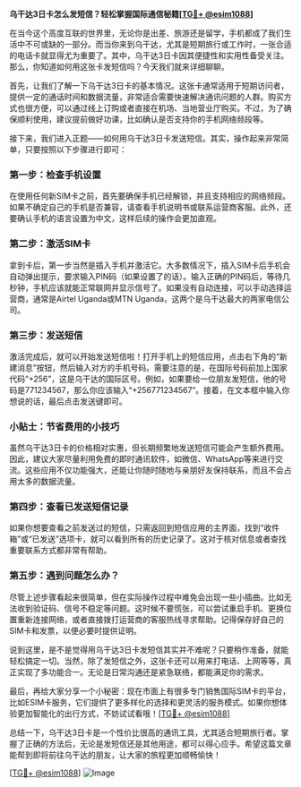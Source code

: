 **乌干达3日卡怎么发短信？轻松掌握国际通信秘籍[[TG💪+ @esim1088](https://t.me/s/esim1088)]**

在当今这个高度互联的世界里，无论你是出差、旅游还是留学，手机都成了我们生活中不可或缺的一部分。而当你来到乌干达，尤其是短期旅行或工作时，一张合适的电话卡就显得尤为重要了。其中，乌干达3日卡因其便捷性和实用性备受关注。那么，你知道如何用这张卡发短信吗？今天我们就来详细聊聊。

首先，让我们了解一下乌干达3日卡的基本情况。这张卡通常适用于短期访问者，提供一定的通话时间和数据流量，非常适合需要快速解决通讯问题的人群。购买方式也很方便，可以通过线上订购或者直接在机场、当地营业厅购买。不过，为了确保顺利使用，建议提前做好功课，比如确认是否支持你的手机网络频段等。

接下来，我们进入正题——如何用乌干达3日卡发送短信。其实，操作起来非常简单，只要按照以下步骤进行即可：

### 第一步：检查手机设置
在使用任何新SIM卡之前，首先要确保手机已经解锁，并且支持相应的网络频段。如果不确定自己的手机是否兼容，请查看手机说明书或联系运营商客服。此外，还要确认手机的语言设置为中文，这样后续的操作会更加直观。

### 第二步：激活SIM卡
拿到卡后，第一步当然是插入手机并激活它。大多数情况下，插入SIM卡后手机会自动弹出提示，要求输入PIN码（如果设置了的话）。输入正确的PIN码后，等待几秒钟，手机应该就能正常联网并显示信号了。如果没有自动连接，可以手动选择运营商，通常是Airtel Uganda或MTN Uganda，这两个是乌干达最大的两家电信公司。

### 第三步：发送短信
激活完成后，就可以开始发送短信啦！打开手机上的短信应用，点击右下角的“新建消息”按钮，然后输入对方的手机号码。需要注意的是，在国际号码前加上国家代码“+256”，这是乌干达的国际区号。例如，如果要给一位朋友发短信，他的号码是771234567，那么你应该输入“+256771234567”。接着，在文本框中输入你想说的话，最后点击发送键即可。

### 小贴士：节省费用的小技巧
虽然乌干达3日卡的价格相对实惠，但长期频繁地发送短信可能会产生额外费用。因此，建议大家尽量利用免费的即时通讯软件，如微信、WhatsApp等来进行交流。这些应用不仅功能强大，还能让你随时随地与亲朋好友保持联系，而且不会占用太多的数据流量。

### 第四步：查看已发送短信记录
如果你想要查看之前发送过的短信，只需返回到短信应用的主界面，找到“收件箱”或“已发送”选项卡，就可以看到所有的历史记录了。这对于核对信息或者查找重要联系方式都非常有帮助。

### 第五步：遇到问题怎么办？
尽管上述步骤看起来很简单，但在实际操作过程中难免会出现一些小插曲。比如无法收到验证码、信号不稳定等问题。这时候不要慌张，可以尝试重启手机、更换位置重新连接网络，或者直接拨打运营商的客服热线寻求帮助。记得保存好自己的SIM卡和发票，以便必要时提供证明。

说到这里，是不是觉得用乌干达3日卡发短信其实并不难呢？只要稍作准备，就能轻松搞定一切。当然，除了发短信之外，这张卡还可以用来打电话、上网等等，真正实现了多功能合一。无论是日常沟通还是紧急联络，都能满足你的需求。

最后，再给大家分享一个小秘密：现在市面上有很多专门销售国际SIM卡的平台，比如ESIM卡服务，它们提供了更多样化的选择和更灵活的服务模式。如果你想体验更加智能化的出行方式，不妨试试看哦！[[TG💪+ @esim1088](https://t.me/s/esim1088)]

总结一下，乌干达3日卡是一个性价比很高的通讯工具，尤其适合短期旅行者。掌握了正确的方法后，无论是发短信还是其他用途，都可以得心应手。希望这篇文章能帮到即将前往乌干达的朋友，让大家的旅程更加顺畅愉快！

[[TG💪+ @esim1088](https://t.me/s/esim1088)] ![Image](https://i.postimg.cc/4NQfJmqS/Snipaste-2025-05-13-00-14-12.png)